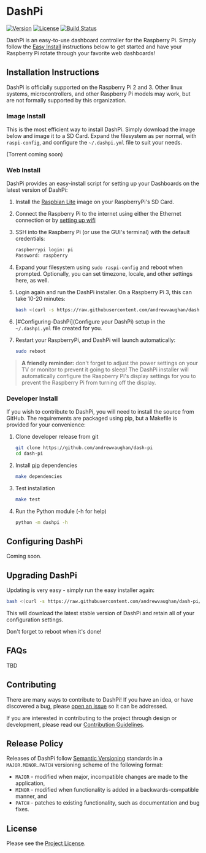 # DashPi

[![Version][version-image]][version-url]
[![License][license-image]][license-url]
[![Build Status][build-image]][build-url]

DashPi is an easy-to-use dashboard controller for the Raspberry Pi.  Simply follow the [Easy Install](#Easy-Install)
instructions below to get started and have your Raspberry Pi rotate through your favorite web dashboards!


## Installation Instructions

DashPi is officially supported on the Raspberry Pi 2 and 3.  Other linux systems, microcontrollers, and other
Raspberry Pi models may work, but are not formally supported by this organization.


### Image Install

This is the most efficient way to install DashPi.  Simply download the image below and image it to a SD Card.  Expand
the filesystem as per normal, with `raspi-config`, and configure the `~/.dashpi.yml` file to suit your needs.

(Torrent coming soon)


### Web Install

DashPi provides an easy-install script for setting up your Dashboards on the latest version of DashPi:

1. Install the [Raspbian Lite](https://www.raspberrypi.org/downloads/raspbian/) image on your RaspberryPi's SD Card.

2. Connect the Raspberry Pi to the internet using either the Ethernet connection or by [setting up wifi](https://www.raspberrypi.org/documentation/configuration/wireless/)

3. SSH into the Raspberry Pi (or use the GUI's terminal) with the default credentials:
   
   ```bash
   raspberrypi login: pi
   Password: raspberry
   ```

4. Expand your filesystem using `sudo raspi-config` and reboot when prompted.  Optionally, you can set timezone, locale, and other settings here, as well.

5. Login again and run the DashPi installer.  On a Raspberry Pi 3, this can take 10-20 minutes:
   
   ```bash
   bash <(curl -s https://raw.githubusercontent.com/andrewvaughan/dash-pi/master/installer)
   ```

6. [#Configuring-DashPi](Configure your DashPi) setup in the `~/.dashpi.yml` file created for you.

7. Restart your RaspberryPi, and DashPi will launch automatically:
   
   ```bash
   sudo reboot
   ```

> **A friendly reminder:** don't forget to adjust the power settings on your TV or monitor to prevent it going to
> sleep! The DashPi installer will automatically configure the Raspberry Pi's display settings for you to prevent
> the Raspberry Pi from turning off the display.


### Developer Install

If you wish to contribute to DashPi, you will need to install the source from GitHub.  The requirements are packaged
using pip, but a Makefile is provided for your convenience:

1. Clone developer release from git
   
   ```bash
   git clone https://github.com/andrewvaughan/dash-pi
   cd dash-pi
   ```

2. Install [pip](https://pypi.python.org/pypi/pip) dependencies
   
   ```bash
   make dependencies
   ```

3. Test installation
   
   ```bash
   make test
   ```

4. Run the Python module (-h for help)
   
   ```bash
   python -m dashpi -h
   ```


## Configuring DashPi

Coming soon.


## Upgrading DashPi

Updating is very easy - simply run the easy installer again:

```bash
bash <(curl -s https://raw.githubusercontent.com/andrewvaughan/dash-pi/master/installer)
```

This will download the latest stable version of DashPi and retain all of your configuration settings.

Don't forget to reboot when it's done!


## FAQs

TBD


## Contributing

There are many ways to contribute to DashPi!  If you have an idea, or have discovered a bug, please
[open an issue](https://github.com/andrewvaughan/dash-pi/issues) so it can be addressed.

If you are interested in contributing to the project through design or development, please read our
[Contribution Guidelines](https://github.com/andrewvaughan/dash-pi/blob/master/CONTRIBUTING.md).


## Release Policy

Releases of DashPi follow [Semantic Versioning](http://semver.org/) standards in a `MAJOR.MINOR.PATCH` versioning
scheme of the following format:

* `MAJOR` - modified when major, incompatible changes are made to the application,
* `MINOR` - modified when functionality is added in a backwards-compatible manner, and
* `PATCH` - patches to existing functionality, such as documentation and bug fixes.


## License

Please see the [Project License][license-url].



[version-image]:  http://img.shields.io/badge/release-0.0.0-blue.svg?style=flat
[version-url]:    https://github.com/andrewvaughan/dash-pi/releases
[license-image]:  http://img.shields.io/badge/license-MIT-blue.svg?style=flat
[license-url]:    https://github.com/andrewvaughan/dash-pi/blob/master/LICENSE
[build-image]:    https://travis-ci.org/andrewvaughan/dash-pi.svg?branch=master
[build-url]:      https://travis-ci.org/andrewvaughan/dash-pi
